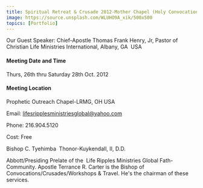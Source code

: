 ```yaml
---
title: Spiritual Retreat & Crusade 2012-Mother Chapel (Holy Convocation)
image: https://source.unsplash.com/WLUHO9A_xik/500x500
topics: [Portfolio]
---
```


Our Guest Speaker: Chief-Apostle Thomas Frank Henry, Jr, Pastor of Christian Life Ministries International, Albany, GA  USA

#### Meeting Date and Time
Thurs, 26th thru Saturday 28th Oct. 2012

#### Meeting Location
Prophetic Outreach Chapel-LRMG, OH USA

Email: lifesripplesministriesglobal@yahoo.com

Phone: 216.904.5120

Cost: Free

Bishop C. Tyehimba 
Thonor-Kuykendall, II, D.D.

Abbott/Presiding Prelate of the  Life Ripples Ministries Global Fath-Community.
Apostle Terrance R. Carter is the Bishop of Convocations/Crusades/Workshops & Travel. He's the chairman of these services.
